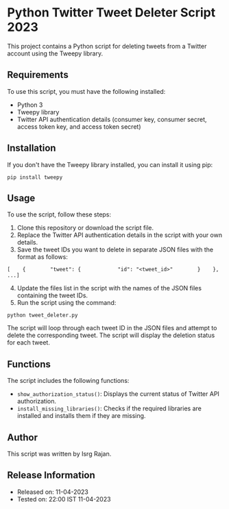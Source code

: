 # Python Twitter Tweet Deleter Script 2023
This project contains a Python script for deleting tweets from a Twitter account using the Tweepy library.

## Requirements
To use this script, you must have the following installed:
* Python 3
* Tweepy library
* Twitter API authentication details (consumer key, consumer secret, access token key, and access token secret)

## Installation
If you don't have the Tweepy library installed, you can install it using pip:
```
pip install tweepy
```

## Usage
To use the script, follow these steps:
1. Clone this repository or download the script file.
2. Replace the Twitter API authentication details in the script with your own details.
3. Save the tweet IDs you want to delete in separate JSON files with the format as follows:
```
[    {        "tweet": {            "id": "<tweet_id>"        }    },    ...]

```

4. Update the files list in the script with the names of the JSON files containing the tweet IDs.
5. Run the script using the command:
```
python tweet_deleter.py
```
The script will loop through each tweet ID in the JSON files and attempt to delete the corresponding tweet. The script will display the deletion status for each tweet.

## Functions
The script includes the following functions:
* `show_authorization_status()`: Displays the current status of Twitter API authorization.
* `install_missing_libraries()`: Checks if the required libraries are installed and installs them if they are missing.

## Author
This script was written by Isrg Rajan.

## Release Information
* Released on: 11-04-2023
* Tested on: 22:00 IST 11-04-2023
